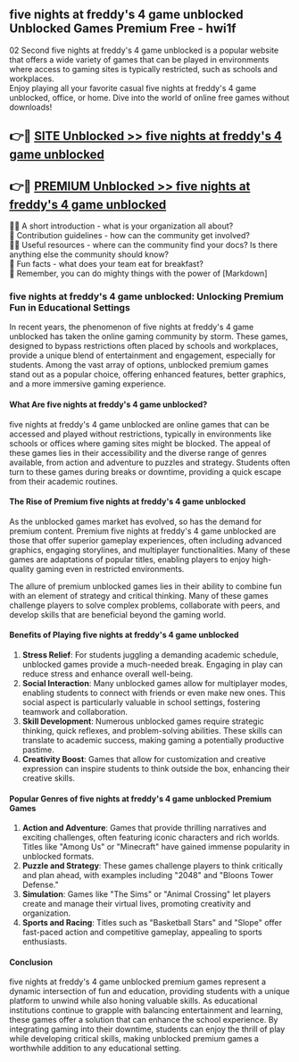 ## five nights at freddy's 4 game unblocked Unblocked Games Premium Free - hwi1f

02 Second five nights at freddy's 4 game unblocked is a popular website that offers a wide variety of games that can be played in environments where access to gaming sites is typically restricted, such as schools and workplaces.  
Enjoy playing all your favorite casual five nights at freddy's 4 game unblocked, office, or home. Dive into the world of online free games without downloads!

## 👉🔴 [SITE Unblocked >> five nights at freddy's 4 game unblocked](http://freeplayer.one?title=five_nights_at_freddy's_4_game_unblocked&ref=13D)

## 👉🔴 [PREMIUM Unblocked >> five nights at freddy's 4 game unblocked](http://freeplayer.one?title=five_nights_at_freddy's_4_game_unblocked&ref=13D)

🙋‍♀️ A short introduction - what is your organization all about?  
🌈 Contribution guidelines - how can the community get involved?  
👩‍💻 Useful resources - where can the community find your docs? Is there anything else the community should know?  
🍿 Fun facts - what does your team eat for breakfast?  
🧙 Remember, you can do mighty things with the power of [Markdown]

### five nights at freddy's 4 game unblocked: Unlocking Premium Fun in Educational Settings

In recent years, the phenomenon of five nights at freddy's 4 game unblocked has taken the online gaming community by storm. These games, designed to bypass restrictions often placed by schools and workplaces, provide a unique blend of entertainment and engagement, especially for students. Among the vast array of options, unblocked premium games stand out as a popular choice, offering enhanced features, better graphics, and a more immersive gaming experience.

#### What Are five nights at freddy's 4 game unblocked?

five nights at freddy's 4 game unblocked are online games that can be accessed and played without restrictions, typically in environments like schools or offices where gaming sites might be blocked. The appeal of these games lies in their accessibility and the diverse range of genres available, from action and adventure to puzzles and strategy. Students often turn to these games during breaks or downtime, providing a quick escape from their academic routines.

#### The Rise of Premium five nights at freddy's 4 game unblocked

As the unblocked games market has evolved, so has the demand for premium content. Premium five nights at freddy's 4 game unblocked are those that offer superior gameplay experiences, often including advanced graphics, engaging storylines, and multiplayer functionalities. Many of these games are adaptations of popular titles, enabling players to enjoy high-quality gaming even in restricted environments.

The allure of premium unblocked games lies in their ability to combine fun with an element of strategy and critical thinking. Many of these games challenge players to solve complex problems, collaborate with peers, and develop skills that are beneficial beyond the gaming world.

#### Benefits of Playing five nights at freddy's 4 game unblocked

1.  **Stress Relief**: For students juggling a demanding academic schedule, unblocked games provide a much-needed break. Engaging in play can reduce stress and enhance overall well-being.
2.  **Social Interaction**: Many unblocked games allow for multiplayer modes, enabling students to connect with friends or even make new ones. This social aspect is particularly valuable in school settings, fostering teamwork and collaboration.
3.  **Skill Development**: Numerous unblocked games require strategic thinking, quick reflexes, and problem-solving abilities. These skills can translate to academic success, making gaming a potentially productive pastime.
4.  **Creativity Boost**: Games that allow for customization and creative expression can inspire students to think outside the box, enhancing their creative skills.

#### Popular Genres of five nights at freddy's 4 game unblocked Premium Games

1.  **Action and Adventure**: Games that provide thrilling narratives and exciting challenges, often featuring iconic characters and rich worlds. Titles like "Among Us" or "Minecraft" have gained immense popularity in unblocked formats.
2.  **Puzzle and Strategy**: These games challenge players to think critically and plan ahead, with examples including "2048" and "Bloons Tower Defense."
3.  **Simulation**: Games like "The Sims" or "Animal Crossing" let players create and manage their virtual lives, promoting creativity and organization.
4.  **Sports and Racing**: Titles such as "Basketball Stars" and "Slope" offer fast-paced action and competitive gameplay, appealing to sports enthusiasts.

#### Conclusion

five nights at freddy's 4 game unblocked premium games represent a dynamic intersection of fun and education, providing students with a unique platform to unwind while also honing valuable skills. As educational institutions continue to grapple with balancing entertainment and learning, these games offer a solution that can enhance the school experience. By integrating gaming into their downtime, students can enjoy the thrill of play while developing critical skills, making unblocked premium games a worthwhile addition to any educational setting.